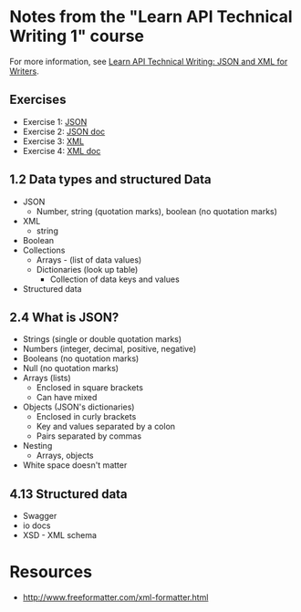 # Notes from the "Learn API Technical Writing 1" course
For more information, see [Learn API Technical Writing: JSON and XML for Writers](https://www.udemy.com/api-documentation-1-json-and-xml/).

## Exercises
- Exercise 1: [JSON](exercise-1-json.json)
- Exercise 2: [JSON doc](exercise-2-json.md)
- Exercise 3: [XML](exercise-3-xml.xml)
- Exercise 4: [XML doc](exercise-4-xml.md)

## 1.2 Data types and structured Data
* JSON
  * Number, string (quotation marks), boolean (no quotation marks)
* XML
  * string
* Boolean
* Collections
  * Arrays - (list of data values)
  * Dictionaries (look up table)
    * Collection of data keys and values
* Structured data

## 2.4 What is JSON?
* Strings (single or double quotation marks)
* Numbers (integer, decimal, positive, negative)
* Booleans (no quotation marks)
* Null (no quotation marks)
* Arrays (lists)
  * Enclosed in square brackets
  * Can have mixed
* Objects (JSON's dictionaries)
  * Enclosed in curly brackets
  * Key and values separated by a colon
  * Pairs separated by commas
* Nesting
  * Arrays, objects
* White space doesn't matter

## 4.13 Structured data
* Swagger
* io docs
* XSD - XML schema

# Resources

* http://www.freeformatter.com/xml-formatter.html
